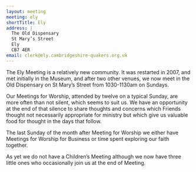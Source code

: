 ```yaml
---
layout: meeting
meeting: ely
shortTitle: Ely
address: |
  The Old Dispensary
  St Mary’s Street
  Ely
  CB7 4ER
email: clerk@ely.cambridgeshire-quakers.org.uk
---
```


The Ely Meeting is a relatively new community. It was restarted in 2007, and met initially in the Museum, and after two other venues, we now meet in the Old Dispensary on St Mary’s Street from 1030-1130am on Sundays.

Our Meetings for Worship, attended by twelve on a typical Sunday, are more often than not silent, which seems to suit us. We have an opportunity at the end of that silence to share thoughts and concerns which Friends thought not necessarily appropriate for ministry but which give us valuable food for thought in the days that follow.

The last Sunday of the month after Meeting for Worship we either have Meetings for Worship for Business or time spent exploring our faith together.

As yet we do not have a Children’s Meeting although we now have three little ones who occasionally join us at the end of Meeting.
